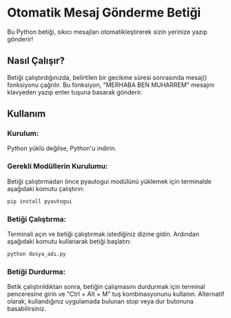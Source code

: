 # Otomatik Mesaj Gönderme Betiği
Bu Python betiği, sıkıcı mesajları otomatikleştirerek sizin yerinize yazıp gönderir!

## Nasıl Çalışır?
Betiği çalıştırdığınızda, belirtilen bir gecikme süresi sonrasında mesaj() fonksiyonu çağrılır. Bu fonksiyon, "MERHABA BEN MUHARREM" mesajını klavyeden yazıp enter tuşuna basarak gönderir.


## Kullanım
### Kurulum: 
Python yüklü değilse, Python'u indirin.

### Gerekli Modüllerin Kurulumu: 
Betiği çalıştırmadan önce pyautogui modülünü yüklemek için terminalde aşağıdaki komutu çalıştırın:

```bash
pip install pyautogui 
```
### Betiği Çalıştırma: 
Terminali açın ve betiği çalıştırmak istediğiniz dizine gidin. Ardından aşağıdaki komutu kullanarak betiği başlatın:

```bash
python dosya_adı.py
```
### Betiği Durdurma: 
Betik çalıştırıldıktan sonra, betiğin çalışmasını durdurmak için terminal penceresine girin ve "Ctrl + Alt + M" tuş kombinasyonunu kullanın. Alternatif olarak, kullandığınız uygulamada bulunan stop veya dur butonuna basabilirsiniz.
